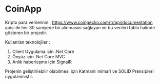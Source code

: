 # CoinApp

Kripto para verilerinin , https://www.coingecko.com/tr/api/documentation apisi ile her 30 saniyede bir alınmasını sağlayan ve bu verileri tablo halinde gösteren bir projedir.

Kullanılan teknolojiler :
1.	Client Uygulama için .Net Core
2.	Önyüz için .Net Core MVC
3.	Anlık haberleşme için SignalR

Projenin geliştirilebilir olabilmesi için Katmanlı mimari ve SOLID Prensipleri uygulanmıştır.
